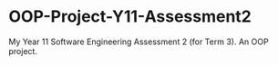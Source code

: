 # OOP-Project-Y11-Assessment2
My Year 11 Software Engineering Assessment 2 (for Term 3). An OOP project.
